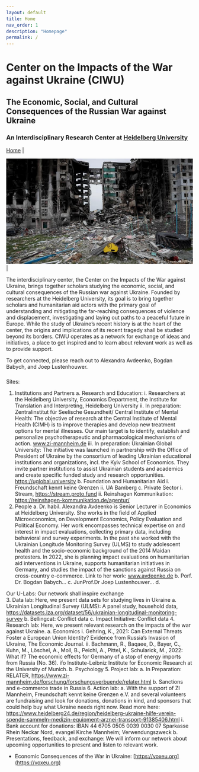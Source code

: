 ```yaml
---
layout: default
title: Home
nav_order: 1
description: "Homepage"
permalink: /
---
```

# Center on the Impacts of the War against Ukraine (CIWU)
## The Economic, Social, and Cultural Consequences of the Russian War against Ukraine
### An Interdisciplinary Research Center at [Heidelberg University](https://www.uni-heidelberg.de/en)

[Home](index.md) |

![Image](assets/img/61371804_303.jpg) |



The interdisciplinary center, the Center on the Impacts of the War against Ukraine, brings together scholars studying the economic, social, and cultural consequences of the Russian war against Ukraine. Founded by researchers at the Heidelberg University, its goal is to bring together scholars and humanitarian aid actors with the primary goal of understanding and mitigating the far-reaching consequences of violence and displacement, investigating and laying out paths to a peaceful future in Europe. While the study of Ukraine’s recent history is at the heart of the center, the origins and implications of its recent tragedy shall be studied beyond its borders. CIWU operates as a network for exchange of ideas and initiatives, a place to get inspired and to learn about relevant work as well as to provide support.  

To get connected, please reach out to Alexandra Avdeenko, Bogdan Babych, and Joep Lustenhouwer.

### 

Sites:
1.	Institutions and Partners
a.	Research and Education:
i.	Researchers at the Heidelberg University, Economics Department, the Institute for Translation and Interpreting, Heidelberg University
ii.	In preparation: Zentralinstitut für Seelische Gesundheit/ Central Institute of Mental Health: The objective of research at the Central Institute of Mental Health (CIMH) is to improve therapies and develop new treatment options for mental illnesses. Our main target is to identify, establish and personalize psychotherapeutic and pharmacological mechanisms of action. www.zi-mannheim.de
iii.	In preparation: Ukrainian Global University: The initiative was launched in partnership with the Office of President of Ukraine by the consortium of leading Ukrainian educational institutions and organizations, incl. the Kyiv School of Economics. They invite partner institutions to assist Ukrainian students and academics and create specific funded study and research opportunities. https://uglobal.university
b.	Foundation and Humanitarian Aid
i.	Freundschaft kennt keine Grenzen
ii.	UA Bamberg
c.	Private Sector
i.	Stream, https://stream.proto.fund
ii.	Reinshagen Kommunikation:  https://reinshagen-kommunikation.de/agentur/
2.	People
a.	Dr. habil. Alexandra Avdeenko is Senior Lecturer in Economics at Heidelberg University. She works in the field of Applied Microeconomics, on Development Economics, Policy Evaluation and Political Economy. Her work encompasses technical expertise on and interest in impact evaluations, collecting primary data, including behavioral and survey experiments. In the past she worked with the Ukrainian Longitude Monitoring Survey (ULMS) to study adolescent health and the socio-economic background of the 2014 Maidan protesters. In 2022, she is planning impact evaluations on humanitarian aid interventions in Ukraine, supports humanitarian initiatives in Germany, and studies the impact of the sanctions against Russia on cross-country e-commerce. Link to her work: www.avdeenko.de
b.	Porf. Dr. Bogdan Babych…
c.	JunProf.Dr Joep Lustenhouwer…
d.	

Our U-Labs: Our network shall inspire exchange  
3.	Data lab: Here, we present data sets for studying lives in Ukraine
a.	Ukrainian Longitudinal Survey (ULMS): A panel study, household data, https://datasets.iza.org/dataset/56/ukrainian-longitudinal-monitoring-survey
b.	Bellingcat: Conflict data
c.	Impact Initiative: Conflict data
4.	Research lab: Here, we present relevant research on the impacts of the war against Ukraine.
a.	Economics
i.	Gehring, K., 2021: Can External Threats Foster a European Union Identity? Evidence from Russia’s Invasion of Ukraine, The Economic Journal.
ii.	Bachmann, R., Baqaee, D., Bayer, C., Kuhn, M., Löschel, A., Moll, B., Peichl, A., Pittel, K., Schularick, M., 2022: What if? The economic effects for Germany of a stop of energy imports from Russia (No. 36). ifo Institute-Leibniz Institute for Economic Research at the University of Munich.
b.	Psychology
5.	Project lab: 
a.	In Preparation: RELATER, https://www.zi-mannheim.de/forschung/forschungsverbuende/relater.html
b.	Sanctions and e-commerce trade in Russia 
6.	Action lab: 
a.	With the support of ZI Mannheim, Freundschaft kennt keine Grenzen e.V. and several volunteers are fundraising and look for donations, donations in kind, and sponsors that could help buy what Ukraine needs right now. Read more here: https://www.heidelberg24.de/region/heidelberg-ukraine-hilfe-verein-spende-sammeln-medizin-equipment-arznei-transport-91385406.html
i.	Bank account for donations: IBAN 44 6705 0505 0039 0030 07 Sparkasse Rhein Neckar Nord, evangel Kirche Mannheim; Verwendungszweck 
b.	Presentations, feedback, and exchange: We will inform our network about upcoming opportunities to present and listen to relevant work.





- Economic Consequences of the War in Ukraine: [https://voxeu.org](https://voxeu.org)
